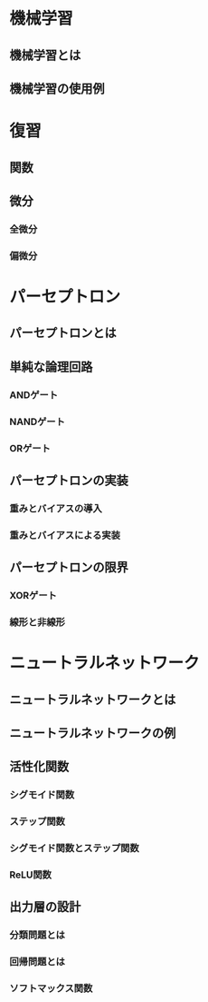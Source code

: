 #  機械学習
## 機械学習とは
## 機械学習の使用例

# 復習
## 関数
## 微分
### 全微分
### 偏微分

# パーセプトロン
## パーセプトロンとは
## 単純な論理回路
### ANDゲート
### NANDゲート
### ORゲート
## パーセプトロンの実装
### 重みとバイアスの導入
### 重みとバイアスによる実装
## パーセプトロンの限界
### XORゲート
### 線形と非線形

# ニュートラルネットワーク
## ニュートラルネットワークとは
## ニュートラルネットワークの例
## 活性化関数
### シグモイド関数
### ステップ関数
### シグモイド関数とステップ関数
### ReLU関数
## 出力層の設計
### 分類問題とは
### 回帰問題とは
### ソフトマックス関数

